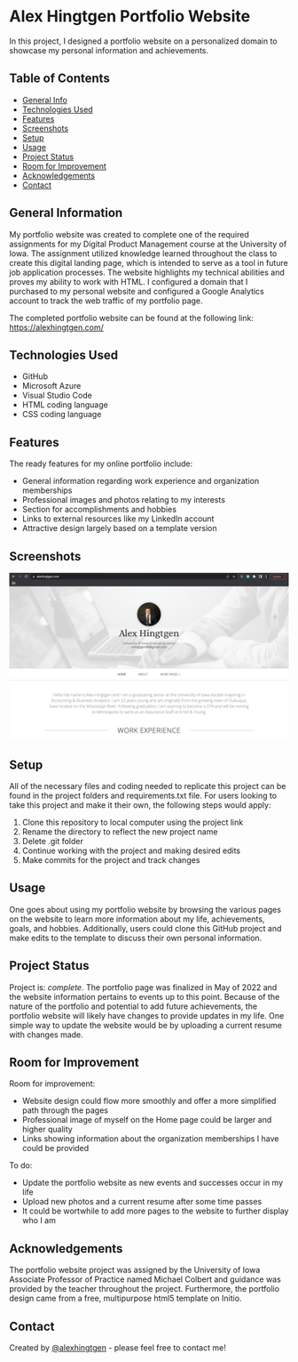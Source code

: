 # Alex Hingtgen Portfolio Website
In this project, I designed a portfolio website on a personalized domain to showcase my personal information and achievements.

## Table of Contents
* [General Info](#general-information)
* [Technologies Used](#technologies-used)
* [Features](#features)
* [Screenshots](#screenshots)
* [Setup](#setup)
* [Usage](#usage)
* [Project Status](#project-status)
* [Room for Improvement](#room-for-improvement)
* [Acknowledgements](#acknowledgements)
* [Contact](#contact)

## General Information
My portfolio website was created to complete one of the required assignments for my Digital Product Management course at the University of Iowa. The assignment utilized knowledge learned throughout the class to create this digital landing page, which is intended to serve as a tool in future job application processes. The website highlights my technical abilities and proves my ability to work with HTML. I configured a domain that I purchased to my personal website and configured a Google Analytics account to track the web traffic of my portfolio page.

The completed portfolio website can be found at the following link: https://alexhingtgen.com/

## Technologies Used
- GitHub
- Microsoft Azure
- Visual Studio Code
- HTML coding language
- CSS coding language

## Features
The ready features for my online portfolio include:
- General information regarding work experience and organization memberships
- Professional images and photos relating to my interests
- Section for accomplishments and hobbies
- Links to external resources like my LinkedIn account
- Attractive design largely based on a template version

## Screenshots
![Portfolio Website Screenshot](https://github.com/alexhingtgen/Hingtgen-Portfolio/blob/main/assets/images/Portfolio%20Website%20Screenshot.png)

## Setup
All of the necessary files and coding needed to replicate this project can be found in the project folders and requirements.txt file. For users looking to take this project and make it their own, the following steps would apply:
1. Clone this repository to local computer using the project link
2. Rename the directory to reflect the new project name
3. Delete .git folder
4. Continue working with the project and making desired edits
5. Make commits for the project and track changes

## Usage
One goes about using my portfolio website by browsing the various pages on the website to learn more information about my life, achievements, goals, and hobbies. Additionally, users could clone this GitHub project and make edits to the template to discuss their own personal information.

## Project Status
Project is: _complete_. The portfolio page was finalized in May of 2022 and the website information pertains to events up to this point. Because of the nature of the portfolio and potential to add future achievements, the portfolio website will likely have changes to provide updates in my life. One simple way to update the website would be by uploading a current resume with changes made.

## Room for Improvement
Room for improvement:
- Website design could flow more smoothly and offer a more simplified path through the pages
- Professional image of myself on the Home page could be larger and higher quality
- Links showing information about the organization memberships I have could be provided

To do:
- Update the portfolio website as new events and successes occur in my life
- Upload new photos and a current resume after some time passes
- It could be wortwhile to add more pages to the website to further display who I am

## Acknowledgements
The portfolio website project was assigned by the University of Iowa Associate Professor of Practice named Michael Colbert and guidance was provided by the teacher throughout the project. Furthermore, the portfolio design came from a free, multipurpose html5 template on Initio.

## Contact
Created by [@alexhingtgen](https://github.com/alexhingtgen) - please feel free to contact me!
